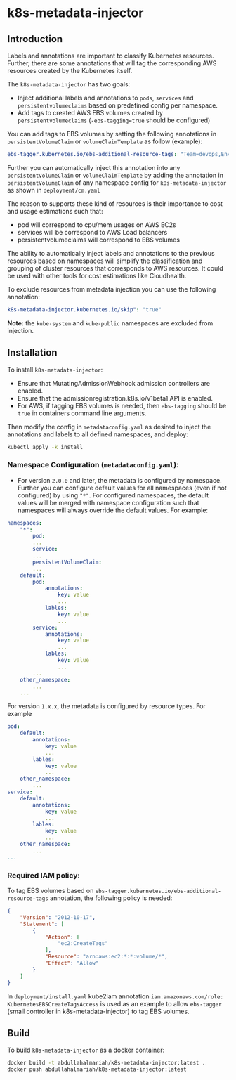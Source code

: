 # k8s-metadata-injector

## Introduction

Labels and annotations are important to classify Kubernetes resources. Further, there are some annotations that will tag the corresponding AWS resources created by the Kubernetes itself.

The `k8s-metadata-injector` has two goals:

* Inject additional labels and annotations to `pods`, `services` and `persistentvolumeclaims` based on predefined config per namespace.
* Add tags to created AWS EBS volumes created by `persistentvolumeclaims` (`-ebs-tagging=true` should be configured)

You can add tags to EBS volumes by setting the following annotations in `persistentVolumeClaim` or `volumeClaimTemplate` as follow (example):

```yaml
ebs-tagger.kubernetes.io/ebs-additional-resource-tags: "Team=devops,Env=prod,Project=k8s"
```

Further you can automatically inject this annotation into any `persistentVolumeClaim` or `volumeClaimTemplate`
by adding the annotation in `persistentVolumeClaim` of any namespace config for `k8s-metadata-injector` as shown in `deployment/cm.yaml`

The reason to supports these kind of resources is their importance to cost and usage estimations such that:
* pod will correspond to cpu/mem usages on AWS EC2s
* services will be correspond to AWS Load balancers
* persistentvolumeclaims will correspond to EBS volumes

The ability to automatically inject labels and annotations to the previous resources based on namespaces will simplify the classification and grouping of cluster resources that corresponds to AWS resources. It could be used with other tools for cost estimations like Cloudhealth.

To exclude resources from metadata injection you can use the following annotation:

```yaml
k8s-metadata-injector.kubernetes.io/skip": "true"
```

**Note:** the `kube-system` and `kube-public` namespaces are excluded from injection.

## Installation

To install `k8s-metadata-injector`:
* Ensure that MutatingAdmissionWebhook admission controllers are enabled.
* Ensure that the admissionregistration.k8s.io/v1beta1 API is enabled.
* For AWS, if tagging EBS volumes is needed, then `ebs-tagging` should be `true` in containers command line arguments. 

Then modify the config in `metadataconfig.yaml` as desired to inject the annotations and labels to all defined namespaces, and deploy:

```bash
kubectl apply -k install
```

### Namespace Configuration (`metadataconfig.yaml`):

* For version `2.0.0` and later, the metadata is configured by namespace. Further you can configure default values for all namespaces (even if not configured) by using `"*"`. For configured namespaces, the default values will be merged with namespace configuration such that namespaces will always override the default values. For example:

```yaml
namespaces:
    "*":
        pod:
        ...
        service:
        ...
        persistentVolumeClaim:
        ...
    default:
        pod:
            annotations:
                key: value
                ...
            lables:
                key: value
                ...
        service:
            annotations:
                key: value
                ...
            lables:
                key: value
                ...
        ...
    other_namespace:
        ...
    ...
```

For version `1.x.x`, the metadata is configured by resource types. For example

```yaml
pod:
    default:
        annotations:
            key: value
            ...
        lables:
            key: value
            ...
    other_namespace:
        ...
service:
    default:
        annotations:
            key: value
            ...
        lables:
            key: value
            ...          
    other_namespace:
        ...
...
```

### Required IAM policy:
To tag EBS volumes based on `ebs-tagger.kubernetes.io/ebs-additional-resource-tags` annotation, the following policy is needed:

```json
{
    "Version": "2012-10-17",
    "Statement": [
        {
            "Action": [
                "ec2:CreateTags"
            ],
            "Resource": "arn:aws:ec2:*:*:volume/*",
            "Effect": "Allow"
        }
    ]
}
```

In `deployment/install.yaml` kube2iam annotation `iam.amazonaws.com/role: KubernetesEBSCreateTagsAccess` is used as an example to allow `ebs-tagger` (small controller in k8s-metadata-injector) to tag EBS volumes.

## Build

To build `k8s-metadata-injector` as a docker container:

```bash
docker build -t abdullahalmariah/k8s-metadata-injector:latest .
docker push abdullahalmariah/k8s-metadata-injector:latest
```
